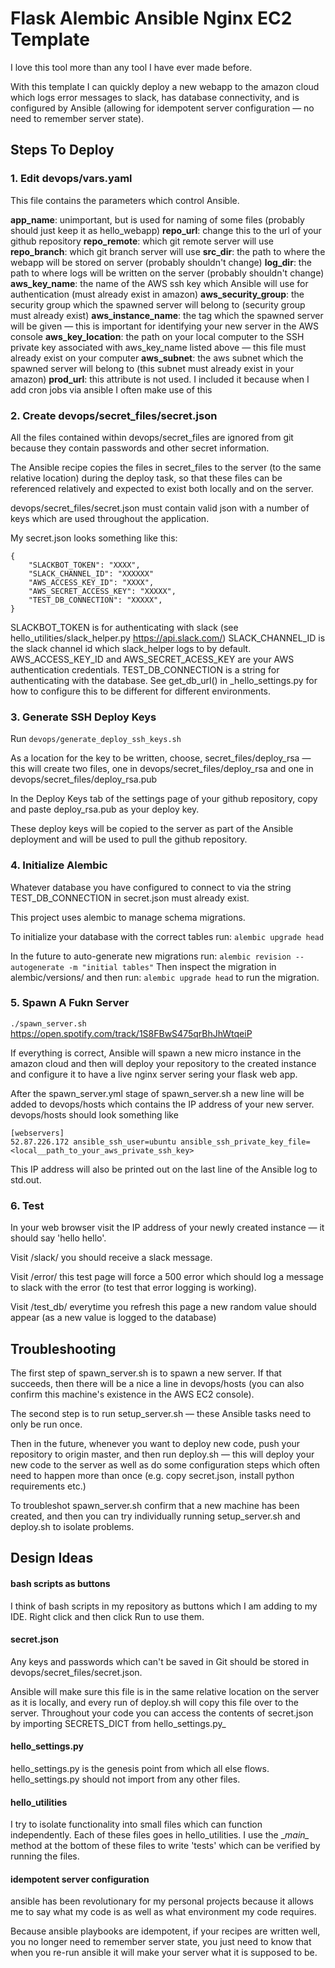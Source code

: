 # Flask Alembic Ansible Nginx EC2 Template

I love this tool more than any tool I have ever made before.

With this template I can quickly deploy a new webapp to the amazon cloud which logs error messages to slack, has database connectivity, and is configured by Ansible (allowing for idempotent server configuration &mdash; no need to remember server state). 


## Steps To Deploy

### 1. Edit devops/vars.yaml

This file contains the parameters which control Ansible. 

**app_name**: unimportant, but is used for naming of some files (probably should just keep it as hello_webapp)
**repo_url**: change this to the url of your github repository
**repo_remote**: which git remote server will use 
**repo_branch**: which git branch server will use 
**src_dir**: the path to where the webapp will be stored on server (probably shouldn't change)
**log_dir**: the path to where logs will be written on the server (probably shouldn't change)
**aws_key_name**: the name of the AWS ssh key which Ansible will use for authentication (must already exist in amazon)
**aws_security_group**: the security group which the spawned server will belong to (security group must already exist)
**aws_instance_name**: the tag which the spawned server will be given &mdash; this is important for identifying your new server in the AWS console
**aws_key_location**: the path on your local computer to the SSH private key associated with aws_key_name listed above &mdash; this file must already exist on your computer
**aws_subnet**: the aws subnet which the spawned server will belong to (this subnet must already exist in your amazon)
**prod_url**: this attribute is not used. I included it because when I add cron jobs via ansible I often make use of this


### 2. Create devops/secret_files/secret.json

All the files contained within devops/secret_files are ignored from git because they contain passwords and other secret information.

The Ansible recipe copies the files in secret_files to the server (to the same relative location) during the deploy task, so that these files can be referenced relatively and expected to exist both locally and on the server.

devops/secret_files/secret.json must contain valid json with a number of keys which are used throughout the application. 

My secret.json looks something like this:
```_
{
    "SLACKBOT_TOKEN": "XXXX",
    "SLACK_CHANNEL_ID": "XXXXXX"
    "AWS_ACCESS_KEY_ID": "XXXX",
    "AWS_SECRET_ACCESS_KEY": "XXXXX",
    "TEST_DB_CONNECTION": "XXXXX",
}
```
SLACKBOT_TOKEN is for authenticating with slack (see hello_utilities/slack_helper.py https://api.slack.com/)
SLACK_CHANNEL_ID is the slack channel id which slack_helper logs to by default.
AWS_ACCESS_KEY_ID and AWS_SECRET_ACESS_KEY are your AWS authentication credentials.
TEST_DB_CONNECTION is a string for authenticating with the database. See get_db_url() in _hello_settings.py for how to configure this to be different for different environments.


### 3. Generate SSH Deploy Keys 

Run `devops/generate_deploy_ssh_keys.sh` 

As a location for the key to be written, choose, secret_files/deploy_rsa &mdash; this will create two files, one in devops/secret_files/deploy_rsa and one in devops/secret_files/deploy_rsa.pub

In the Deploy Keys tab of the settings page of your github repository, copy and paste deploy_rsa.pub as your deploy key.

These deploy keys will be copied to the server as part of the Ansible deployment and will be used to pull the github repository.


### 4. Initialize Alembic

Whatever database you have configured to connect to via the string TEST_DB_CONNECTION in secret.json must already exist.

This project uses alembic to manage schema migrations.

To initialize your database with the correct tables run: `alembic upgrade head`

In the future to auto-generate new migrations run: `alembic revision --autogenerate -m "initial tables"`
Then inspect the migration in alembic/versions/ and then run: `alembic upgrade head` to run the migration.


### 5. Spawn A Fukn Server 

`./spawn_server.sh`
https://open.spotify.com/track/1S8FBwS475qrBhJhWtqeiP

If everything is correct, Ansible will spawn a new micro instance in the amazon cloud and then will deploy your repository to the created instance and configure it to have a live nginx server sering your flask web app.

After the spawn_server.yml stage of spawn_server.sh a new line will be added to devops/hosts which contains the IP address of your new server. devops/hosts should look something like 
```
[webservers]
52.87.226.172 ansible_ssh_user=ubuntu ansible_ssh_private_key_file=<local__path_to_your_aws_private_ssh_key>
```

This IP address will also be printed out on the last line of the Ansible log to std.out.


### 6. Test 

In your web browser visit the IP address of your newly created instance &mdash; it should say 'hello hello'.

Visit /slack/ you should receive a slack message.

Visit /error/ this test page will force a 500 error which should log a message to slack with the error (to test that error logging is working).

Visit /test_db/ everytime you refresh this page a new random value should appear (as a new value is logged to the database)



## Troubleshooting 

The first step of spawn_server.sh is to spawn a new server. If that succeeds, then there will be a nice a line in devops/hosts (you can also confirm this machine's existence in the AWS EC2 console).

The second step is to run setup_server.sh &mdash; these Ansible tasks need to only be run once.

Then in the future, whenever you want to deploy new code, push your repository to origin master, and then run deploy.sh &mdash; this will deploy your new code to the server as well as do some configuration steps which often need to happen more than once (e.g. copy secret.json, install python requirements etc.)

To troubleshot spawn_server.sh confirm that a new machine has been created, and then you can try individually running setup_server.sh and deploy.sh to isolate problems.



## Design Ideas 

#### bash scripts as buttons 
I think of bash scripts in my repository as buttons which I am adding to my IDE. Right click and then click Run to use them.


#### secret.json 
Any keys and passwords which can't be saved in Git should be stored in devops/secret_files/secret.json.

Ansible will make sure this file is in the same relative location on the server as it is locally, and every run of deploy.sh will copy this file over to the server. Throughout your code you can access the contents of secret.json by importing SECRETS_DICT from hello_settings.py_


#### hello_settings.py
hello_settings.py is the genesis point from which all else flows. hello_settings.py should not import from any other files.


#### hello_utilities
I try to isolate functionality into small files which can function independently. Each of these files goes in hello_utilities. I use the \__main\__ method at the bottom of these files to write 'tests' which can be verified by running the files.


####  idempotent server configuration
ansible has been revolutionary for my personal projects because it allows me to say what my code is as well as what environment my code requires.

Because ansible playbooks are idempotent, if your recipes are written well, you no longer need to remember server state, you just need to know that when you re-run ansible it will make your server what it is supposed to be.
